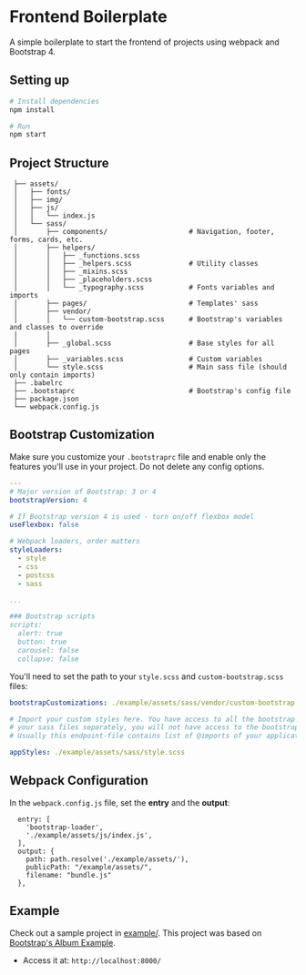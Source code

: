 # Frontend Boilerplate

A simple boilerplate to start the frontend of projects using webpack and Bootstrap 4.

## Setting up
```bash
# Install dependencies
npm install

# Run
npm start
```

## Project Structure
```
 ├── assets/
 │   ├── fonts/
 │   ├── img/
 │   ├── js/
 │   │   └── index.js
 │   └── sass/
 │       ├── components/                    # Navigation, footer, forms, cards, etc.
 │       ├── helpers/
 │       │   ├── _functions.scss
 │       │   ├── _helpers.scss              # Utility classes
 │       │   ├── _mixins.scss
 │       │   ├── _placeholders.scss
 │       │   └── _typography.scss           # Fonts variables and imports
 │       ├── pages/                         # Templates' sass
 │       ├── vendor/
 │       │   └── custom-bootstrap.scss      # Bootstrap's variables and classes to override
 │       │
 │       ├── _global.scss                   # Base styles for all pages
 │       ├── _variables.scss                # Custom variables
 │       └── style.scss                     # Main sass file (should only contain imports)
 ├── .babelrc
 ├── .bootstaprc                            # Bootstrap's config file
 ├── package.json
 └── webpack.config.js
```

## Bootstrap Customization

Make sure you customize your `.bootstraprc` file and enable only the features you'll use in your project. Do not delete any config options.

```yaml
---
# Major version of Bootstrap: 3 or 4
bootstrapVersion: 4

# If Bootstrap version 4 is used - turn on/off flexbox model
useFlexbox: false

# Webpack loaders, order matters
styleLoaders:
  - style
  - css
  - postcss
  - sass

...

### Bootstrap scripts
scripts:
  alert: true
  button: true
  carousel: false
  collapse: false
```

You'll need to set the path to your `style.scss` and `custom-bootstrap.scss` files:

```yaml
bootstrapCustomizations: ./example/assets/sass/vendor/custom-bootstrap.scss

# Import your custom styles here. You have access to all the bootstrap variables. If you require
# your sass files separately, you will not have access to the bootstrap variables, mixins, clases, etc.
# Usually this endpoint-file contains list of @imports of your application styles.

appStyles: ./example/assets/sass/style.scss
```

## Webpack Configuration

In the `webpack.config.js` file, set the **entry** and the **output**:

```
  entry: [
    'bootstrap-loader',
    './example/assets/js/index.js',
  ],
  output: {
    path: path.resolve('./example/assets/'),
    publicPath: "/example/assets/",
    filename: "bundle.js"
  },
```

## Example
Check out a sample project in [example/](https://github.com/vintasoftware/frontend-boilerplate/tree/bootstrap-example/example). This project was based on [Bootstrap's Album Example](http://v4-alpha.getbootstrap.com/examples/album/).
- Access it at: `http://localhost:8000/`
